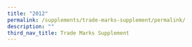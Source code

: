 ```yaml
---
title: "2012"
permalink: /supplements/trade-marks-supplement/permalink/
description: ""
third_nav_title: Trade Marks Supplement
---
```

